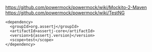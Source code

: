 https://github.com/powermock/powermock/wiki/Mockito-2-Maven
https://github.com/powermock/powermock/wiki/TestNG

    <dependency>
      <groupId>org.assertj</groupId>
      <artifactId>assertj-core</artifactId>
      <version>${assertj.version}</version>
      <scope>test</scope>
    </dependency>
